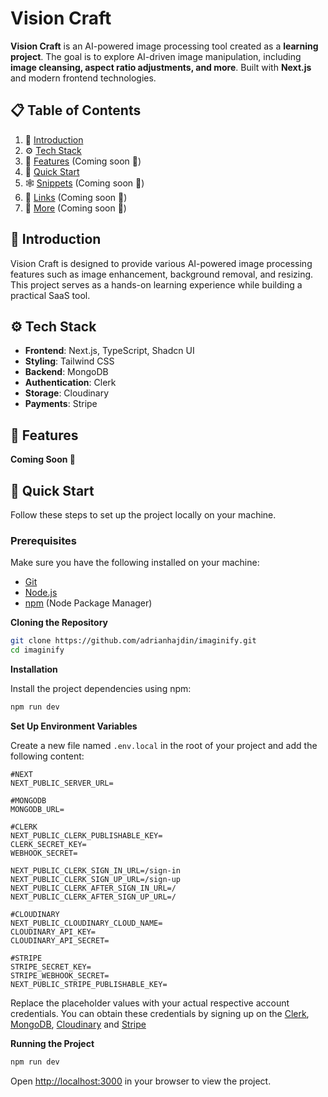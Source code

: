 # Vision Craft

**Vision Craft** is an AI-powered image processing tool created as a **learning project**. The goal is to explore AI-driven image manipulation, including **image cleansing, aspect ratio adjustments, and more**. Built with **Next.js** and modern frontend technologies.

## 📋 Table of Contents

1. 🤖 [Introduction](#introduction)
2. ⚙️ [Tech Stack](#tech-stack)
3. 🔋 [Features](#features) (Coming soon 🚧)
4. 🤸 [Quick Start](#quick-start)
5. 🕸️ [Snippets](#snippets) (Coming soon 🚧)
6. 🔗 [Links](#links) (Coming soon 🚧)
7. 🚀 [More](#more) (Coming soon 🚧)

## <a name="introduction">🤖 Introduction<a/>

Vision Craft is designed to provide various AI-powered image processing features such as image enhancement, background removal, and resizing. This project serves as a hands-on learning experience while building a practical SaaS tool.

## <a name="tech-stack">⚙️ Tech Stack<a/>

- **Frontend**: Next.js, TypeScript, Shadcn UI  
- **Styling**: Tailwind CSS  
- **Backend**: MongoDB  
- **Authentication**: Clerk  
- **Storage**: Cloudinary  
- **Payments**: Stripe


## <a name="features">🔋 Features</a>
**Coming Soon 🚧**

## <a name="quick-start">🤸 Quick Start</a>

Follow these steps to set up the project locally on your machine.

### Prerequisites

Make sure you have the following installed on your machine:

- [Git](https://git-scm.com/)
- [Node.js](https://nodejs.org/en)
- [npm](https://www.npmjs.com/) (Node Package Manager)

**Cloning the Repository**

```bash
git clone https://github.com/adrianhajdin/imaginify.git
cd imaginify
```

**Installation**

Install the project dependencies using npm:

```bash
npm run dev
```

**Set Up Environment Variables**

Create a new file named `.env.local` in the root of your project and add the following content:

```env
#NEXT
NEXT_PUBLIC_SERVER_URL=

#MONGODB
MONGODB_URL=

#CLERK
NEXT_PUBLIC_CLERK_PUBLISHABLE_KEY=
CLERK_SECRET_KEY=
WEBHOOK_SECRET=

NEXT_PUBLIC_CLERK_SIGN_IN_URL=/sign-in
NEXT_PUBLIC_CLERK_SIGN_UP_URL=/sign-up
NEXT_PUBLIC_CLERK_AFTER_SIGN_IN_URL=/
NEXT_PUBLIC_CLERK_AFTER_SIGN_UP_URL=/

#CLOUDINARY
NEXT_PUBLIC_CLOUDINARY_CLOUD_NAME=
CLOUDINARY_API_KEY=
CLOUDINARY_API_SECRET=

#STRIPE
STRIPE_SECRET_KEY=
STRIPE_WEBHOOK_SECRET=
NEXT_PUBLIC_STRIPE_PUBLISHABLE_KEY=
```

Replace the placeholder values with your actual respective account credentials. You can obtain these credentials by signing up on the [Clerk](https://clerk.com/), [MongoDB](https://www.mongodb.com/), [Cloudinary](https://cloudinary.com/) and [Stripe](https://stripe.com)

**Running the Project**

```bash
npm run dev
```

Open [http://localhost:3000](http://localhost:3000) in your browser to view the project.

